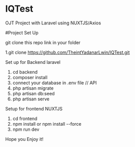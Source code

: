 # IQTest

OJT Project with Laravel using NUXTJS/Axios 

#Project Set Up

git clone this repo link in your folder

1.git clone https://github.com/TheintYadanarLwin/IQTest.git

Set up for Backend laravel 
1. cd backend
2. composer install
3. connect your database in .env file
// API
4. php artisan migrate
5. php artisan db:seed
3. php artisan serve

Setup for frontend NUXTJS
1. cd frontend
2. npm install or npm install --force
3. npm run dev 

Hope you Enjoy it!

